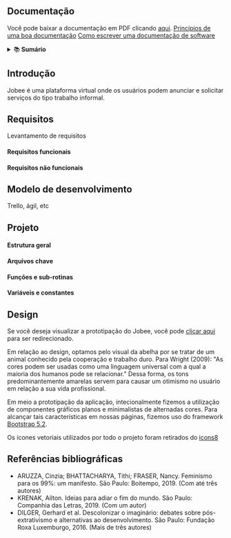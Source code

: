 ## Documentação

Você pode baixar a documentação em PDF clicando [aqui](#).
[Princípios de uma boa documentação](https://edisciplinas.usp.br/pluginfile.php/134335/mod_resource/content/1/Aula13_ArquiteturaSoftware_02_Documentacao.pdf)
[Como escrever uma documentação de software](https://pt.wikihow.com/Escrever-Documenta%C3%A7%C3%A3o-de-Software)

<details>
    <summary>📚<b> Sumário</b></summary><br/>
<!-- BLOG-POST-LIST:START -->

* [Documentação](#)

* [Introdução](#Introdução)
    
    * [Requisitos funcionais](#Requisitos-funcionais)

    * [Requisitos não funcionais](#Requisitos-não-funcionais)

* [Requisitos](#Requisitos)
    * [Requisitos funcionais](#Requisitos-funcionais)

    * [Requisitos não funcionais](#Requisitos-não-funcionais)

* [Modelo de desenvolvimento](#)
    * [Sub tópico](#)

    * [Sub tópico](#)

* [Projeto](#Projeto)
    * [Estrutura geral](#Estrutura-geral)

    * [Arquivos chave](#Arquivos-chave)

    * [Funções e sub-rotinas](#Funções-e-sub-rotinas)

    * [Variáveis e constantes](#Variáveis-e-constantes)

* [Design](#Design)

* [Referências bibliográficas](#Referências-bibliográficas)

<!-- BLOG-POST-LIST:END -->
</details>

## Introdução

Jobee é uma plataforma virtual onde os usuários podem anunciar e solicitar serviços do tipo trabalho informal. 

## Requisitos

Levantamento de requisitos

#### Requisitos funcionais

#### Requisitos não funcionais

## Modelo de desenvolvimento

Trello, ágil, etc

## Projeto

#### Estrutura geral

#### Arquivos chave

#### Funções e sub-rotinas

#### Variáveis e constantes

## Design

Se você deseja visualizar a prototipação do Jobee, você pode [clicar aqui](https://www.figma.com/file/0VBNvVmFYIClu6WMkC9UmG/Girl-React-%2F-Jobee?node-id=0%3A1) para ser redirecionado. 

Em relação ao design, optamos pelo visual da abelha por se tratar de um animal conhecido pela cooperação e trabalho duro. Para Wright (2009): "As cores podem ser usadas como uma linguagem universal com a qual a maioria dos humanos pode se relacionar." Dessa forma, os tons predominantemente amarelas servem para causar um otimismo no usuário em relação a sua vida profissional.

Em meio a prototipação da aplicação, intecionalmente fizemos a utilização de componentes gráficos planos e minimalistas de alternadas cores. Para alcançar tais características em nossas páginas, fizemos uso do framework [Bootstrap 5.2](https://getbootstrap.com/docs/5.2/getting-started/introduction/).

Os ícones vetoriais utilizados por todo o projeto foram retirados do [icons8](https://icons8.com.br/)

## Referências bibliográficas
- ARUZZA, Cinzia; BHATTACHARYA, Tithi; FRASER, Nancy. Feminismo para os 99%: um manifesto. São Paulo: Boitempo, 2019. (Com até três autores)
- KRENAK, Ailton. Ideias para adiar o fim do mundo. São Paulo: Companhia das Letras, 2019. (Com um autor)
- DILGER, Gerhard et al. Descolonizar o imaginário: debates sobre pós-extrativismo e alternativas ao desenvolvimento. São Paulo: Fundação Roxa Luxemburgo, 2016. (Mais de três autores)
